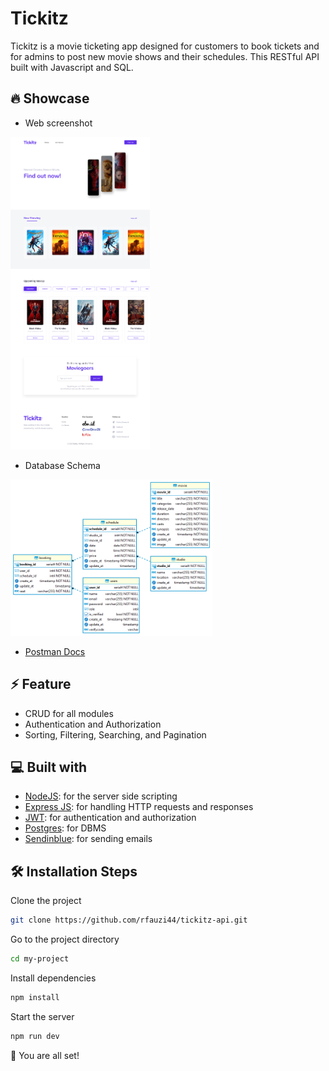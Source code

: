 # Tickitz
Tickitz is a movie ticketing app designed for customers to book tickets and for admins to post new movie shows and their schedules. This RESTful API built with Javascript and SQL.

## 🔥 Showcase
- Web screenshot

<img src="app-image.png" alt="Alt text" height="500">

- Database Schema

<img src="db-image.png" alt="Alt text" height="250">

- [Postman Docs](https://documenter.getpostman.com/view/25042327/2s93JtQ3v8)

## ⚡ Feature
- CRUD for all modules
- Authentication and Authorization
- Sorting, Filtering, Searching, and Pagination

## 💻 Built with
-   [NodeJS](https://github.com/nodejs/node): for the server side scripting
-   [Express JS](https://github.com/expressjs/express): for handling HTTP requests and responses
-   [JWT](https://github.com/auth0/node-jsonwebtoken): for authentication and authorization
-   [Postgres](https://github.com/postgres/postgres): for DBMS
-   [Sendinblue](https://github.com/sendinblue/APIv3-nodejs-library): for sending emails

## 🛠️ Installation Steps

Clone the project

```bash
git clone https://github.com/rfauzi44/tickitz-api.git
```

Go to the project directory

```bash
cd my-project
```

Install dependencies

```bash
npm install
```

Start the server

```bash
npm run dev
```

🌟 You are all set!